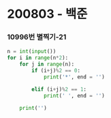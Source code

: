 # 200803 - 백준

### 10996번 별찍기-21

```python
n = int(input())
for i in range(n*2):
    for j in range(n):
        if (i+j)%2 == 0:
            print('*', end = '')

        elif (i+j)%2 == 1:
            print(' ', end = '')

    print('')

```

